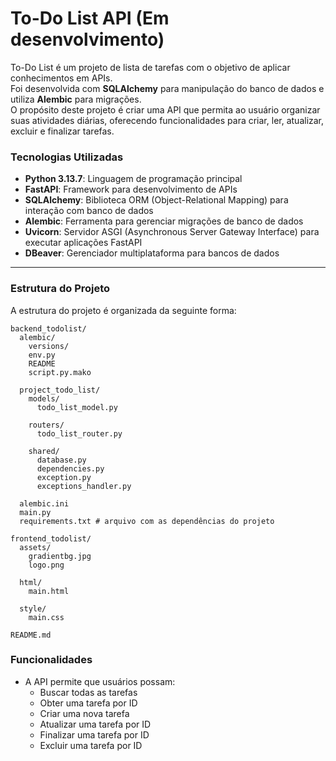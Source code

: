 # To-Do List API (Em desenvolvimento)
To-Do List é um projeto de lista de tarefas com o objetivo de aplicar conhecimentos em APIs.  
Foi desenvolvida com **SQLAlchemy** para manipulação do banco de dados e utiliza **Alembic** para migrações.  
O propósito deste projeto é criar uma API que permita ao usuário organizar suas atividades diárias, oferecendo funcionalidades para criar, ler, atualizar, excluir e finalizar tarefas.

### Tecnologias Utilizadas
- **Python 3.13.7**: Linguagem de programação principal
- **FastAPI**: Framework para desenvolvimento de APIs
- **SQLAlchemy**: Biblioteca ORM (Object-Relational Mapping) para interação com banco de dados
- **Alembic**: Ferramenta para gerenciar migrações de banco de dados
- **Uvicorn**: Servidor ASGI (Asynchronous Server Gateway Interface) para executar aplicações FastAPI
- **DBeaver**: Gerenciador multiplataforma para bancos de dados

---

### Estrutura do Projeto
A estrutura do projeto é organizada da seguinte forma:
```plaintext
backend_todolist/
  alembic/
    versions/                
    env.py                   
    README                   
    script.py.mako           

  project_todo_list/
    models/                  
      todo_list_model.py
    
    routers/
      todo_list_router.py
    
    shared/
      database.py
      dependencies.py
      exception.py
      exceptions_handler.py

  alembic.ini
  main.py
  requirements.txt # arquivo com as dependências do projeto

frontend_todolist/
  assets/
    gradientbg.jpg
    logo.png
  
  html/
    main.html

  style/
    main.css

README.md
```
### Funcionalidades
-  A API permite que usuários possam:
    - Buscar todas as tarefas
    - Obter uma tarefa por ID
    - Criar uma nova tarefa
    - Atualizar uma tarefa por ID
    - Finalizar uma tarefa por ID
    - Excluir uma tarefa por ID
